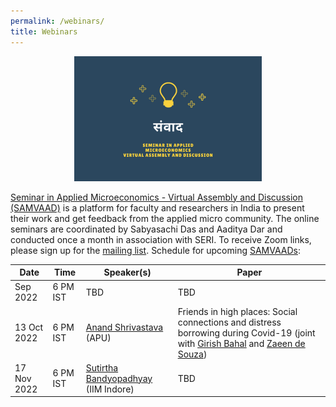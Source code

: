 ```yaml
---
permalink: /webinars/
title: Webinars
---
```


<p align="center">
  <img width="300" height="200" src="/assets/images/samvaad_600x400.png">
</p>

[Seminar in Applied Microeconomics - Virtual Assembly and Discussion (SAMVAAD)](/samvaad) is a platform for faculty and researchers in India to present their work and get feedback from the applied micro community. The online seminars are coordinated by Sabyasachi Das and Aaditya Dar and conducted once a month in association with SERI. To receive Zoom links, please sign up for the [mailing list](https://forms.gle/JsXhRoNskxuKQuk59). Schedule for upcoming [SAMVAADs](/samvaad):

| Date | Time |  Speaker(s) | Paper |
| ---- | ---- |  ------- | ----- | 
Sep 2022 | 6 PM IST | TBD | TBD
13 Oct 2022 | 6 PM IST | [Anand Shrivastava](https://sites.google.com/site/anandshrivastava1984/home) (APU) | Friends in high places: Social connections and distress borrowing during Covid-19 (joint with [Girish Bahal](https://www.girishbahal.com/) and [Zaeen de Souza](https://github.com/zaeendesouza))
17 Nov 2022 | 6 PM IST | [Sutirtha Bandyopadhyay](https://www.sutirthab.org/) (IIM  Indore) | TBD

